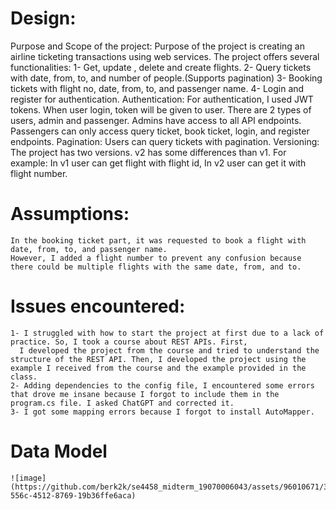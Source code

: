 # Design:
 Purpose and Scope of the project:
    Purpose of the project is creating an airline ticketing transactions using web services.
   The project offers several functionalities:
      1- Get, update , delete and create flights.
      2- Query tickets with date, from, to, and number of people.(Supports pagination)
      3- Booking tickets with flight no, date, from, to, and passenger name.
      4- Login and register for authentication.
  Authentication:
    For authentication, I used JWT tokens.
    When user login, token will be given to user.
    There are 2 types of users, admin and passenger.
    Admins have access to all API endpoints.
    Passengers can only access query ticket, book ticket, login, and register endpoints.
  Pagination:
    Users can query tickets with pagination.
  Versioning:  
    The project has two versions.
    v2 has some differences than v1. 
    For example: In v1 user can get flight with flight id, In v2 user can get it with flight number.
    
 # Assumptions:
    In the booking ticket part, it was requested to book a flight with date, from, to, and passenger name.
    However, I added a flight number to prevent any confusion because there could be multiple flights with the same date, from, and to.

 # Issues encountered:
    1- I struggled with how to start the project at first due to a lack of practice. So, I took a course about REST APIs. First, 
      I developed the project from the course and tried to understand the structure of the REST API. Then, I developed the project using the example I received from the course and the example provided in the class.
    2- Adding dependencies to the config file, I encountered some errors that drove me insane because I forgot to include them in the program.cs file. I asked ChatGPT and corrected it.
    3- I got some mapping errors because I forgot to install AutoMapper.


# Data Model

    ![image](https://github.com/berk2k/se4458_midterm_19070006043/assets/96010671/3c223a66-556c-4512-8769-19b36ffe6aca)

